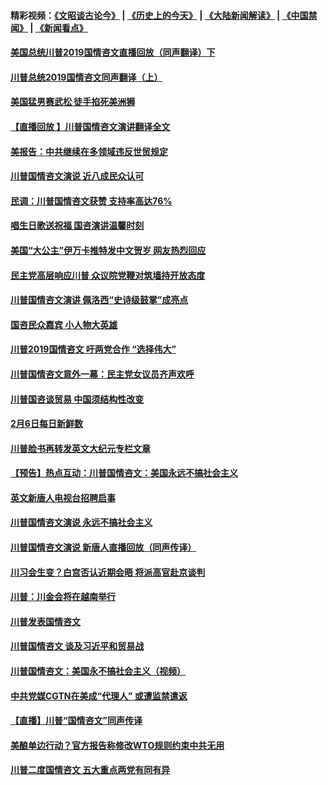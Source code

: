 #### 精彩视频：[《文昭谈古论今》](http://45.32.25.56/wenzhao) | [《历史上的今天》](http://45.32.25.56/today-in-history) | [《大陆新闻解读》](http://45.32.25.56/ntdtv-comedy) | [《中国禁闻》](http://45.32.25.56/ntdtv-news) | [《新闻看点》](http://45.32.25.56/news-insight) 

 #### [美国总统川普2019国情咨文直播回放（同声翻译）下](../pages/prog203/a102506526.md?t=02080031?t=02072131?t=02071831?t=02071533) 

#### [川普总统2019国情咨文同声翻译（上）](../pages/prog203/a102506521.md?t=02080031?t=02072131?t=02071831?t=02071533) 

#### [美国猛男赛武松  徒手掐死美洲狮](../pages/prog203/a102506475.md?t=02080031?t=02072131?t=02071831?t=02071533) 

#### [【直播回放 】川普国情咨文演讲翻译全文](../pages/prog203/a102505805.md?t=02080031?t=02072131?t=02071831?t=02071533) 

#### [美报告：中共继续在多领域违反世贸规定](../pages/prog203/a102506340.md?t=02080031?t=02072131?t=02071831?t=02071533) 

#### [川普国情咨文演说 近八成民众认可](../pages/prog203/a102505753.md?t=02080031?t=02072131?t=02071831?t=02071533) 

#### [民调：川普国情咨文获赞 支持率高达76%](../pages/prog203/a102506084.md?t=02080031?t=02072131?t=02071831?t=02071533) 

#### [唱生日歌送祝福 国咨演讲温馨时刻](../pages/prog203/a102506023.md?t=02080031?t=02072131?t=02071831?t=02071533) 

#### [美国“大公主”伊万卡推特发中文贺岁 网友热烈回应](../pages/prog203/a102505967.md?t=02080031?t=02072131?t=02071831?t=02071533) 

#### [民主党高层响应川普 众议院党鞭对筑墙持开放态度](../pages/prog203/a102505987.md?t=02080031?t=02072131?t=02071831?t=02071533) 

#### [川普国情咨文演讲 佩洛西“史诗级鼓掌”成亮点](../pages/prog203/a102505926.md?t=02080031?t=02072131?t=02071831?t=02071533) 

#### [国咨民众嘉宾 小人物大英雄](../pages/prog203/a102506001.md?t=02080031?t=02072131?t=02071831?t=02071533) 

#### [川普2019国情咨文 吁两党合作 “选择伟大”](../pages/prog203/a102506004.md?t=02080031?t=02072131?t=02071831?t=02071533) 

#### [川普国情咨文意外一幕：民主党女议员齐声欢呼](../pages/prog203/a102505827.md?t=02080031?t=02072131?t=02071831?t=02071533) 

#### [川普国咨谈贸易 中国须结构性改变](../pages/prog203/a102505938.md?t=02080031?t=02072131?t=02071831?t=02071533) 

#### [2月6日每日新鲜数](../pages/prog203/a102505858.md?t=02080031?t=02072131?t=02071831?t=02071533) 

#### [川普脸书再转发英文大纪元专栏文章](../pages/prog203/a102505853.md?t=02080031?t=02072131?t=02071831?t=02071533) 

#### [【预告】热点互动：川普国情咨文：美国永远不搞社会主义](../pages/prog203/a102505817.md?t=02080031?t=02072131?t=02071831?t=02071533) 

#### [英文新唐人电视台招聘启事](../pages/prog203/a102505798.md?t=02080031?t=02072131?t=02071831?t=02071533) 

#### [川普国情咨文演说 永远不搞社会主义](../pages/prog203/a102505770.md?t=02080031?t=02072131?t=02071831?t=02071533) 

#### [川普国情咨文演说 新唐人直播回放（同声传译）](../pages/prog203/a102505121.md?t=02080031?t=02072131?t=02071831?t=02071533) 

#### [川习会生变？白宫否认近期会晤 将派高官赴京谈判](../pages/prog203/a102505719.md?t=02080031?t=02072131?t=02071831?t=02071533) 

#### [川普：川金会将在越南举行](../pages/prog203/a102505661.md?t=02080031?t=02072131?t=02071831?t=02071533) 

#### [川普发表国情咨文](../pages/prog203/a102505666.md?t=02080031?t=02072131?t=02071831?t=02071533) 

#### [川普国情咨文 谈及习近平和贸易战](../pages/prog203/a102505488.md?t=02080031?t=02072131?t=02071831?t=02071533) 

#### [川普国情咨文：美国永不搞社会主义（视频）](../pages/prog203/a102505480.md?t=02080031?t=02072131?t=02071831?t=02071533) 

#### [中共党媒CGTN在美成“代理人” 或遭监禁遣返](../pages/prog203/a102505427.md?t=02080031?t=02072131?t=02071831?t=02071533) 

#### [【直播】川普“国情咨文”同声传译](../pages/prog203/a102504649.md?t=02080031?t=02072131?t=02071831?t=02071533) 

#### [美酿单边行动？官方报告称修改WTO规则约束中共无用](../pages/prog203/a102505269.md?t=02080031?t=02072131?t=02071831?t=02071533) 

#### [川普二度国情咨文 五大重点两党有同有异](../pages/prog203/a102505300.md?t=02080031?t=02072131?t=02071831?t=02071533) 

